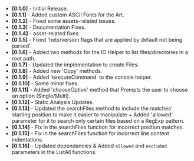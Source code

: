 - **[0.1.0]** - Initial Release.
- **[0.1.1]** - Added custom ASCII Fonts for the Art.
- **[0.1.2]** - Fixed some assets-related issues.
- **[0.1.3]** - Documentation Fixes.
- **[0.1.4]** - asset-related fixes.
- **[0.1.5]** - Fixed 'help/version flags that are applied by default not being parsed'.
- **[0.1.6]** - Added two methods for the IO Helper to list files/directories in a root path.
- **[0.1.7]** - Updated the implementation to create Files.
- **[0.1.8]** - Added new 'Copy' methods.
- **[0.1.9]** - Added 'executeCommand' to the console helper.
- **[0.1.10]** - Some minor fixes.
- **[0.1.11]** - Added 'chooseOption' method that Prompts the user to choose an option (Single/Multi).
- **[0.1.12]** - Static Analysis Updates.
- **[0.1.13]** - Updated the searchFiles method to include the matches' starting position to make it easier to manipulate + Added 'allowed' parameter for it to search only certain files based on a RegExp pattern.
- **[0.1.14]** - Fix in the searchFiles function for incorrect position matches.
- **[0.1.15]** - Fix in the searchFiles function for incorrect line content indentations.
- **[0.1.16]** - Updated dependancies & Added `allowed` and `excluded` parameters in the ListAll functions.
